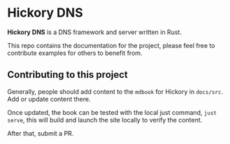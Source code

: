 # Hickory DNS

**Hickory DNS** is a DNS framework and server written in Rust.

This repo contains the documentation for the project, please feel free to contribute examples for others to benefit from.

## Contributing to this project

Generally, people should add content to the `mdbook` for Hickory in `docs/src`. Add or update content there.

Once updated, the book can be tested with the local just command, `just serve`, this will build and launch the site locally to verify the content.

After that, submit a PR.
